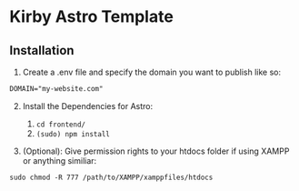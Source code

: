 # Kirby Astro Template

## Installation

1. Create a .env file and specify the domain you want to publish like so:

```txt
DOMAIN="my-website.com"
```

2. Install the Dependencies for Astro:

    1. `cd frontend/`
    2. `(sudo) npm install`

3. (Optional): Give permission rights to your htdocs folder if using XAMPP or anything similiar:

`sudo chmod -R 777 /path/to/XAMPP/xamppfiles/htdocs`
